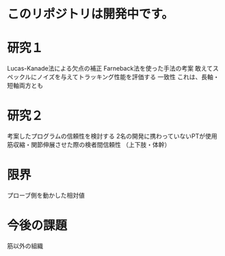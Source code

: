 # このリポジトリは開発中です。

# 研究１
Lucas-Kanade法による欠点の補正
Farneback法を使った手法の考案
敢えてスペックルにノイズを与えてトラッキング性能を評価する
一致性
これは、長軸・短軸両方とも

# 研究２
考案したプログラムの信頼性を検討する
2名の開発に携わっていないPTが使用
筋収縮・関節伸展させた際の検者間信頼性
（上下肢・体幹）

# 限界
プローブ側を動かした相対値

# 今後の課題
筋以外の組織
